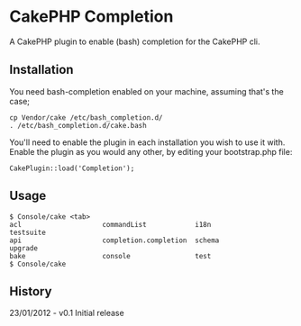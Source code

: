 CakePHP Completion
==================

A CakePHP plugin to enable (bash) completion for the CakePHP cli.

Installation
------------

You need bash-completion enabled on your machine, assuming that's the case;

	cp Vendor/cake /etc/bash_completion.d/
	. /etc/bash_completion.d/cake.bash

You'll need to enable the plugin in each installation you wish to use it with. Enable the plugin
as you would any other, by editing your bootstrap.php file:

	CakePlugin::load('Completion');

Usage
-----

	$ Console/cake <tab>
	acl                    commandList            i18n                   testsuite
	api                    completion.completion  schema                 upgrade
	bake                   console                test
	$ Console/cake

History
-------

23/01/2012 - v0.1 Initial release
